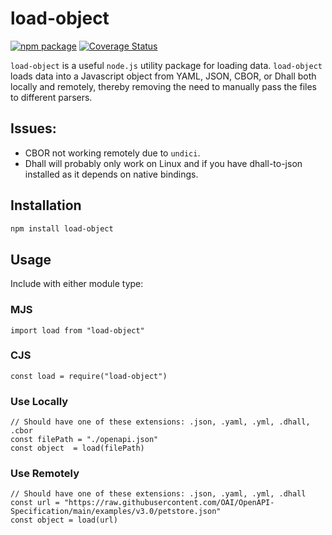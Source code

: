 # load-object

[![npm package][npm-image]][npm-url]
[![Coverage Status][coveralls-image]][coveralls-url]

`load-object` is a useful `node.js` utility package for loading data. `load-object` loads data into a Javascript object from YAML, JSON, CBOR, or Dhall both locally and remotely, thereby removing the need to manually pass the files to different parsers.

## Issues:
- CBOR not working remotely due to `undici`.
- Dhall will probably only work on Linux and if you have dhall-to-json installed as it depends on native bindings.

## Installation

```bash
npm install load-object
```

## Usage

Include with either module type:

### MJS
``` node
import load from "load-object"
```
### CJS
``` node
const load = require("load-object")
```

### Use Locally
```node
// Should have one of these extensions: .json, .yaml, .yml, .dhall, .cbor
const filePath = "./openapi.json"
const object  = load(filePath)
```

### Use Remotely
```node
// Should have one of these extensions: .json, .yaml, .yml, .dhall
const url = "https://raw.githubusercontent.com/OAI/OpenAPI-Specification/main/examples/v3.0/petstore.json"
const object = load(url)
```

[npm-image]: https://img.shields.io/npm/v/load-object.svg
[npm-url]: http://npmjs.org/package/load-object
[coveralls-image]: https://coveralls.io/repos/github/mithrayls/js-load-object/badge.svg?branch=main
[coveralls-url]: https://coveralls.io/github/mithrayls/js-load-object?branch=main
